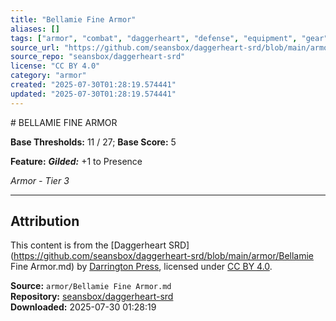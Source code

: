 ```yaml
---
title: "Bellamie Fine Armor"
aliases: []
tags: ["armor", "combat", "daggerheart", "defense", "equipment", "gear", "reference", "srd", "ttrpg"]
source_url: "https://github.com/seansbox/daggerheart-srd/blob/main/armor/Bellamie Fine Armor.md"
source_repo: "seansbox/daggerheart-srd"
license: "CC BY 4.0"
category: "armor"
created: "2025-07-30T01:28:19.574441"
updated: "2025-07-30T01:28:19.574441"
---
```


﻿# BELLAMIE FINE ARMOR

**Base Thresholds:** 11 / 27; **Base Score:** 5

**Feature:** ***Gilded:*** +1 to Presence

*Armor - Tier 3*

---

## Attribution

This content is from the [Daggerheart SRD](https://github.com/seansbox/daggerheart-srd/blob/main/armor/Bellamie Fine Armor.md) by [Darrington Press](https://darringtonpress.com/), licensed under [CC BY 4.0](https://creativecommons.org/licenses/by/4.0/).

**Source:** `armor/Bellamie Fine Armor.md`  
**Repository:** [seansbox/daggerheart-srd](https://github.com/seansbox/daggerheart-srd)  
**Downloaded:** 2025-07-30 01:28:19

